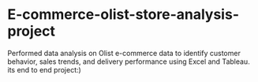 # E-commerce-olist-store-analysis-project
Performed data analysis on Olist e-commerce data to identify customer behavior, sales trends, and delivery performance using Excel and Tableau.
its end to end project:)
